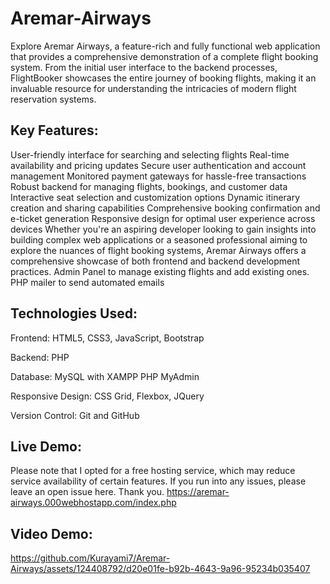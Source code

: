# Aremar-Airways
Explore Aremar Airways, a feature-rich and fully functional web application that provides a comprehensive demonstration of a complete flight booking system.
From the initial user interface to the backend processes, FlightBooker showcases the entire journey of booking flights, making it an invaluable resource for understanding the intricacies of modern flight reservation systems.

Key Features:
-
User-friendly interface for searching and selecting flights
Real-time availability and pricing updates
Secure user authentication and account management
Monitored payment gateways for hassle-free transactions
Robust backend for managing flights, bookings, and customer data
Interactive seat selection and customization options
Dynamic itinerary creation and sharing capabilities
Comprehensive booking confirmation and e-ticket generation
Responsive design for optimal user experience across devices
Whether you're an aspiring developer looking to gain insights into building complex web applications or a seasoned professional aiming to explore the nuances of flight booking systems, Aremar Airways offers a comprehensive showcase of both frontend and backend development practices.
Admin Panel to manage existing flights and add existing ones.
PHP mailer to send automated emails

Technologies Used: 
-
Frontend: HTML5, CSS3, JavaScript, Bootstrap 

Backend: PHP

Database: MySQL with XAMPP PHP MyAdmin

Responsive Design: CSS Grid, Flexbox, JQuery

Version Control: Git and GitHub

Live Demo: 
- 
Please note that I opted for a free hosting service, which may reduce service availability of certain features. If you run into any issues, please leave an open issue here. Thank you.
https://aremar-airways.000webhostapp.com/index.php

Video Demo:
-

https://github.com/Kurayami7/Aremar-Airways/assets/124408792/d20e01fe-b92b-4643-9a96-95234b035407



